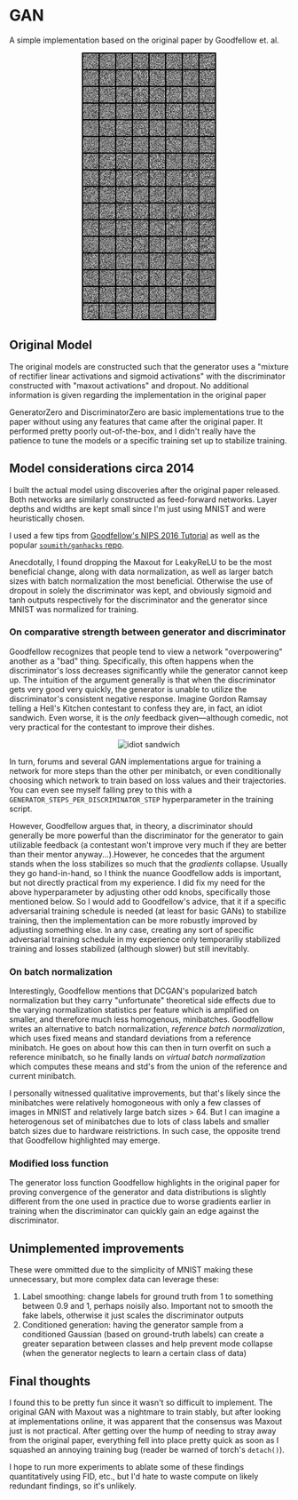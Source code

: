 # GAN
A simple implementation based on the original paper by Goodfellow et. al.

<p align="center">
  <img src="sample.gif" alt="Description of GIF">
</p>


## Original Model
The original models are constructed such that the generator uses a "mixture of rectifier linear activations and sigmoid activations" with the discriminator constructed with "maxout activations" and dropout. No additional information is given regarding the implementation in the original paper

GeneratorZero and DiscriminatorZero are basic implementations true to the paper without using any features that came after the original paper. It performed pretty poorly out-of-the-box, and I didn't really have the patience to tune the models or a specific training set up to stabilize training.

## Model considerations circa 2014
I built the actual model using discoveries after the original paper released. Both networks are similarly constructed as feed-forward networks. Layer depths and widths are kept small since I'm just using MNIST and were heuristically chosen.

I used a few tips from [Goodfellow's NIPS 2016 Tutorial](https://arxiv.org/abs/1701.00160) as well as the popular [```soumith/ganhacks``` repo](https://github.com/soumith/ganhacks?tab=readme-ov-file#authors).

Anecdotally, I found dropping the Maxout for LeakyReLU to be the most beneficial change, along with data normalization, as well as larger batch sizes with batch normalization the most beneficial. Otherwise the use of dropout in solely the discriminator was kept, and obviously sigmoid and tanh outputs respectively for the discriminator and the generator since MNIST was normalized for training.

### On comparative strength between generator and discriminator
Goodfellow recognizes that people tend to view a network "overpowering" another as a "bad" thing. Specifically, this often happens when the discriminator's loss decreases significantly while the generator cannot keep up. The intuition of the argument generally is that when the discriminator gets very good very quickly, the generator is unable to utilize the discriminator's consistent negative response. Imagine Gordon Ramsay telling a Hell's Kitchen contestant to confess they are, in fact, an idiot sandwich. Even worse, it is the *only* feedback given—although comedic, not very practical for the contestant to improve their dishes.

<p align="center">
    <img src="https://media0.giphy.com/media/v1.Y2lkPTc5MGI3NjExcWhhejA3aXU1Mmp1cTA4cGxmaHRrMHo3Y3B1ajI4amlmbng1M3p3NyZlcD12MV9pbnRlcm5hbF9naWZfYnlfaWQmY3Q9Zw/3o85xnoIXebk3xYx4Q/giphy.webp" alt="idiot sandwich"/>
</p>

In turn, forums and several GAN implementations argue for training a network for more steps than the other per minibatch, or even conditionally choosing which network to train based on loss values and their trajectories. You can even see myself falling prey to this with a ```GENERATOR_STEPS_PER_DISCRIMINATOR_STEP``` hyperparameter in the training script.

However, Goodfellow argues that, in theory, a discriminator should generally be more powerful than the discriminator for the generator to gain utilizable feedback \(a contestant won't improve very much if they are better than their mentor anyway...).However, he concedes that the argument stands when the loss stabilizes so much that the *gradients* collapse. Usually they go hand-in-hand, so I think the nuance Goodfellow adds is important, but not directly practical from my experience. I did fix my need for the above  hyperparameter by adjusting other odd knobs, specifically those mentioned below. So I would add to Goodfellow's advice, that it if a specific adversarial training schedule is needed (at least for basic GANs) to stabilize training, then the implementation can be more robustly improved by adjusting something else. In any case, creating any sort of specific adversarial training schedule in my experience only temporariliy stabilized training and losses stabilized (although slower) but still inevitably.

### On batch normalization
Interestingly, Goodfellow mentions that DCGAN's popularized batch normalization but they carry "unfortunate" theoretical side effects due to the varying normalization statistics per feature which is amplified on smaller, and therefore much less homogenous, minibatches. Goodfellow writes an alternative to batch normalization, *reference batch normalization*, which uses fixed means and standard deviations from a reference minibatch. He goes on about how this can then in turn overfit on such a reference minibatch, so he finally lands on *virtual batch normalization* which computes these means and std's from the union of the reference and current minibatch.

I personally witnessed qualitative improvements, but that's likely since the minibatches were relatively homogoneous with only a few classes of images in MNIST and relatively large batch sizes > 64. But I can imagine a heterogenous set of minibatches due to lots of class labels and smaller batch sizes due to hardware reistrictions. In such case, the opposite trend that Goodfellow highlighted may emerge.

### Modified loss function
The generator loss function Goodfellow highlights in the original paper for proving convergence of the generator and data distributions is slightly different from the one used in practice due to worse gradients earlier in training when the discriminator can quickly gain an edge against the discriminator.

## Unimplemented improvements
These were ommitted due to the simplicity of MNIST making these unnecessary, but more complex data can leverage these:

<ol>
<li>Label smoothing: change labels for ground truth from 1 to something between 0.9 and 1, perhaps noisily also. Important not to smooth the fake labels, otherwise it just scales the discriminator outputs</li>
<li>Conditioned generation: having the generator sample from a conditioned Gaussian (based on ground-truth labels) can create a greater separation between classes and help prevent mode collapse (when the generator neglects to learn a certain class of data)
</ol>


## Final thoughts
I found this to be pretty fun since it wasn't so difficult to implement. The original GAN with Maxout was a nightmare to train stably, but after looking at implementations online, it was apparent that the consensus was Maxout just is not practical. After getting over the hump of needing to stray away from the original paper, everything fell into place pretty quick as soon as I squashed an annoying training bug (reader be warned of torch's ```detach()```).

I hope to run more experiments to ablate some of these findings quantitatively using FID, etc., but I'd hate to waste compute on likely redundant findings, so it's unlikely.
